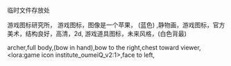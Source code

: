 临时文件存放处

游戏图标研究所， 游戏图标，图像是一个苹果， (蓝色) ,静物画，游戏图标，官方美术，结构良好，高清，2d, 游戏道具图标，未来风格，(白色背最)

archer,full body,(bow in hand),bow to the right,chest toward viewer,<lora:game icon institute_oumeiQ_v2:1>,face to left,